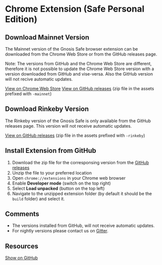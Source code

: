 # Chrome Extension (Safe Personal Edition)

## Download Mainnet Version

The Mainnet version of the Gnosis Safe browser extension can be downloaded from the Chrome Web Store or from the GitHub releases page.

Note: The versions from GitHub and the Chrome Web Store are different, therefore it is not possible to update the Chrome Web Store version with a version downloaded from GitHub and vise-versa. Also the GitHub version will not recive automatic updates.

[View on Chrome Web Store](https://chrome.google.com/webstore/detail/gnosis-safe-smart-wallet/iecodoenhaghdlpodmhooppdhjhmibde)
[View on GitHub releases](https://github.com/gnosis/safe-browser-extension/releases) (zip file in the assets prefixed with `-mainnet`)

## Download Rinkeby Version

The Rinkeby version of the Gnosis Safe is only available from the GitHub releases page. This version will not receive automatic updates.

[View on GitHub releases](https://github.com/gnosis/safe-browser-extension/releases) (zip file in the assets prefixed with `-rinkeby`)

## Install Extension from GitHub

1. Download the zip file for the corresponsing version from the [GitHub releases](https://github.com/gnosis/safe-browser-extension/releases)
1. Unzip the file to your preferred location
1. Open `chrome://extensions` in your Chrome web browser
1. Enable **Developer mode** (switch on the top right)
1. Select **Load unpacked** (button on the top left)
1. Navigate to the unzipped extension folder (by default it should be the `build` folder) and select it.

## Comments

- The versions installed from GitHub, will not receive automatic updates.
- For nightly versions please contact us on [Gitter](https://gitter.im/gnosis/Safe).

## Resources

[Show on GitHub](https://github.com/gnosis/safe-browser-extension)